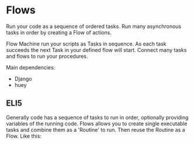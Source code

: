 # Flows

Run your code as a sequence of ordered tasks. Run many asynchronous tasks in order by creating a Flow of actions.

Flow Machine run your scripts as Tasks in sequence. As each task succeeds the next Task in your defined flow will start. Connect many tasks and flows to run your procedures.

Main dependencies:

+ Django
+ huey


## ELI5

Generally code has a sequence of tasks to run in order, optionally providing variables of the running code. Flows allows you to create single executable tasks and combine them as a 'Routine' to run. Then reuse the Routine as a Flow. Like this:
